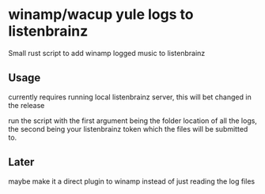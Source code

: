 # winamp/wacup yule logs to listenbrainz 

Small rust script to add winamp logged music to listenbrainz

## Usage

currently requires running local listenbrainz server, this will bet changed in the release

run the script with the first argument being the folder location of all the logs, the second being your listenbrainz token which the files will be submitted to.

## Later

maybe make it a direct plugin to winamp instead of just reading the log files
